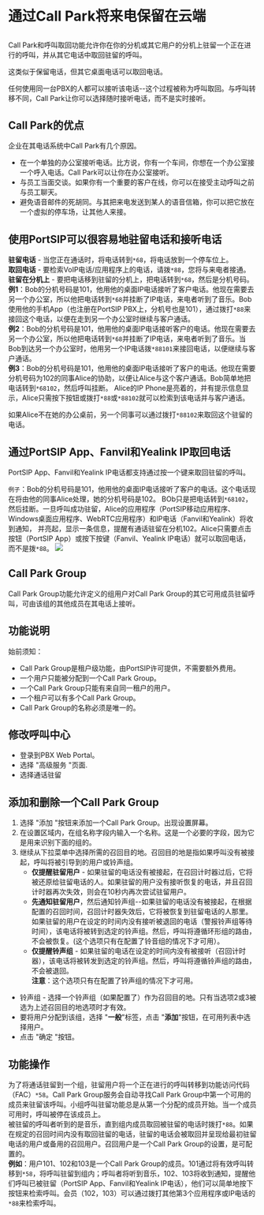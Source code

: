 # 通过Call Park将来电保留在云端
## 
Call Park和呼叫取回功能允许你在你的分机或其它用户的分机上驻留一个正在进行的呼叫，并从其它电话中取回驻留的呼叫。  
  
这类似于保留电话，但其它桌面电话可以取回电话。  
  
任何使用同一台PBX的人都可以接听该电话--这个过程被称为呼叫取回。与呼叫转移不同，Call Park让你可以选择随时接听电话，而不是实时接听。
## Call Park的优点
企业在其电话系统中Call Park有几个原因。   
+ 在一个单独的办公室接听电话。比方说，你有一个车间，你想在一个办公室接一个呼入电话。Call Park可以让你在办公室接听。
+ 与员工当面交谈。如果你有一个重要的客户在线，你可以在接受主动呼叫之前与员工聊天。
+ 避免语音邮件的死胡同。与其把来电发送到某人的语音信箱，你可以把它放在一个虚拟的停车场，让其他人来接。
## 使用PortSIP可以很容易地驻留电话和接听电话
**驻留电话** - 当您正在通话时，将电话转到`*68`，将电话放到一个停车位上。  
**取回电话** - 要检索VoIP电话/应用程序上的电话，请拨`*88`，您将与来电者接通。  
**驻留在分机上** - 要把电话移到驻留的分机上，把电话转到`*68`，然后是分机号码。  
**例1**：Bob的分机号码是101，他用他的桌面IP电话接听了客户电话。他现在需要去另一个办公室，所以他把电话转到`*68`并挂断了IP电话，来电者听到了音乐。Bob使用他的手机App（也注册在PortSIP PBX上，分机号也是101），通过拨打`*88`来接回这个电话，以便在走到另一个办公室时继续与客户通话。  
**例2**：Bob的分机号码是101，他用他的桌面IP电话接听客户的电话。他现在需要去另一个办公室，所以他把电话转到`*68`并挂断了IP电话，来电者听到了音乐。当Bob到达另一个办公室时，他用另一个IP电话拨`*88101`来接回电话，以便继续与客户通话。  
**例3**：Bob的分机号码是101，他用他的桌面IP电话接听了客户的电话。他现在需要分机号码为102的同事Alice的协助，以便让Alice与这个客户通话。Bob简单地把电话转到`*68102`，然后呼叫挂断。  Alice的IP Phone是亮着的，并有提示信息显示，Alice只需按下按钮或拨打`*88`或`*88102`就可以检索到该电话并与客户通话。  

如果Alice不在她的办公桌前，另一个同事可以通过拨打`*88102`来取回这个驻留的电话。
## 通过PortSIP App、Fanvil和Yealink IP取回电话
PortSIP App、Fanvil和Yealink IP电话都支持通过按一个键来取回驻留的呼叫。  

`例子`：Bob的分机号码是101，他用他的桌面IP电话接听了客户的电话。这个电话现在将由他的同事Alice处理，她的分机号码是102。
BOb只是把电话转到`*68102`，然后挂断。一旦呼叫成功驻留，Alice的应用程序（PortSIP移动应用程序、Windows桌面应用程序、WebRTC应用程序）和IP电话（Fanvil和Yealink）将收到通知，
并亮起，显示一条信息，提醒有通话驻留在分机102。Alice只需要点击按钮（PortSIP App）或按下按键（Fanvil、Yealink IP电话）就可以取回电话，而不是拨`*88`。
![](https://4230641821-files.gitbook.io/~/files/v0/b/gitbook-x-prod.appspot.com/o/spaces%2F-MfkamWLaD5pcQwlKWwC%2Fuploads%2Fw9YLPdfztT3zgnaBkkll%2Fpark_t31.png?alt=media&token=462ede1b-a1f2-42dd-a859-fe114d2d5f4d)
## Call Park Group
Call Park Group功能允许定义的组用户对Call Park Group的其它可用成员驻留呼叫，可由该组的其他成员在其电话上接听。
## 功能说明
始前须知：
+ Call Park Group是租户级功能，由PortSIP许可提供，不需要额外费用。   
+ 一个用户只能被分配到一个Call Park Group。
+ 一个Call Park Group只能有来自同一租户的用户。
+ 一个租户可以有多个Call Park Group。
+ Call Park Group的名称必须是唯一的。
## 修改呼叫中心   
+ 登录到PBX Web Portal。
+ 选择 "高级服务 "页面.
+ 选择通话驻留
## 添加和删除一个Call Park Group
1. 选择 "添加 "按钮来添加一个Call Park Group。出现设置屏幕。
2. 在设置区域内，在组名称字段内输入一个名称。这是一个必要的字段，因为它是用来识别下面的组的。
3. 继续从下拉菜单中选择所需的召回目的地。召回目的地是指如果呼叫没有被接起，呼叫将被引导到的用户或铃声组。
   + **仅提醒驻留用户** - 如果驻留的电话没有被接起，在召回计时器过后，它将被还原给驻留电话的人。如果驻留的用户没有接听恢复的电话，并且召回计时器再次失效，则会在10秒内再次尝试驻留用户。
   + **先通知驻留用户**，然后通知铃声组--如果驻留的电话没有被接起，在根据配置的召回时间，召回计时器失效后，它将被恢复到驻留电话的人那里。如果驻留的用户在设定的时间内没有接听被退回的电话（警报铃声组等待时间），该电话将被转到选定的铃声组。然后，呼叫将遵循环形组的路由，不会被恢复。(这个选项只有在配置了铃音组的情况下才可用）。
   + **仅提醒铃声组** - 如果驻留的电话在设定的时间内没有被接听（召回计时器），该电话将被转发到选定的铃声组。然后，呼叫将遵循铃声组的路由，不会被退回。  
   **注意**：这个选项只有在配置了铃声组的情况下才可用。
*  铃声组 - 选择一个铃声组（如果配置了）作为召回目的地。只有当选项2或3被选为上述召回目的地选项时才有效。
* 要将用户分配到该组，选择 "**一般**"标签，点击 "**添加**"按钮，在可用列表中选择用户。
* 点击 "确定 "按钮。
## 功能操作
为了将通话驻留到一个组，驻留用户将一个正在进行的呼叫转移到功能访问代码（FAC）`*58`。Call Park Group服务会自动寻找Call Park Group中第一个可用的成员来驻留该呼叫。小组呼叫驻留功能总是从第一个分配的成员开始。当一个成员可用时，呼叫被停在该成员上。  
被驻留的呼叫者听到的是音乐，直到组内成员取回被驻留的电话时拨打`*88`。如果在规定的召回时间内没有取回驻留的电话，驻留的电话会被取回并呈现给最初驻留电话的用户或备用的召回用户。召回用户是一个Call Park Group的设置，是可配置的。  
**例如**：用户101、102和103是一个Call Park Group的成员。101通过将有效呼叫转移到`*58`，将呼叫驻留到组内；呼叫者将听到音乐，102、103将收到通知，提醒他们呼叫已被驻留（PortSIP App、Fanvil和Yealink IP电话），他们可以简单地按下按钮来检索呼叫。会员（102，103）可以通过拨打其他第3个应用程序或IP电话的`*88`来检索呼叫。
